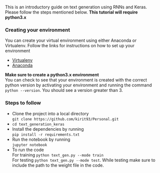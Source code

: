 This is an introductory guide on text generation using RNNs and Keras. Please follow the steps mentioned below.
**This tutorial will require python3.x**

### Creating your environment
You can create your virtual environment using either Anaconda or Virtualenv. Follow the links for instructions on how to set up your environment
* [Virtualenv](https://virtualenv.pypa.io/en/stable/installation/)
* [Anaconda](https://conda.io/docs/user-guide/install/index.html)

**Make sure to create a python3.x environment** <br>
You can check to see that your environment is created with the correct python version by activating your environment and running the command `python --version`. You should see a version greater than 3.
### Steps to follow

* Clone the project into a local directory <br> `git clone https://github.com/kirit93/Personal.git`
* `cd text_generation_keras`
* Install the dependencies by running <br> `pip install -r requirements.txt`
* Run the notebook by running <br> `jupyter notebook`
* To run the code <br> For training `python text_gen.py --mode train` <br> For testing `python text_gen.py --mode test`. While testing make sure to include the path to the weight file in the code.

